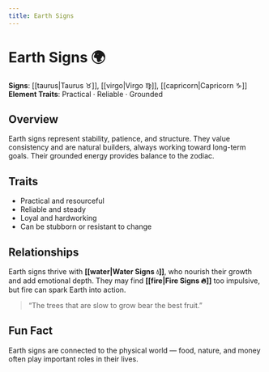 ```yaml
---
title: Earth Signs
---
```

# Earth Signs 🌍  

**Signs**: [[taurus|Taurus ♉]], [[virgo|Virgo ♍]], [[capricorn|Capricorn ♑]]  
**Element Traits**: Practical · Reliable · Grounded  

## Overview  
Earth signs represent stability, patience, and structure. They value consistency and are natural builders, always working toward long-term goals. Their grounded energy provides balance to the zodiac.  

## Traits  
- Practical and resourceful  
- Reliable and steady  
- Loyal and hardworking  
- Can be stubborn or resistant to change  

## Relationships  
Earth signs thrive with **[[water|Water Signs 💧]]**, who nourish their growth and add emotional depth. They may find **[[fire|Fire Signs 🔥]]** too impulsive, but fire can spark Earth into action.  

> “The trees that are slow to grow bear the best fruit.”  

## Fun Fact  
Earth signs are connected to the physical world — food, nature, and money often play important roles in their lives.